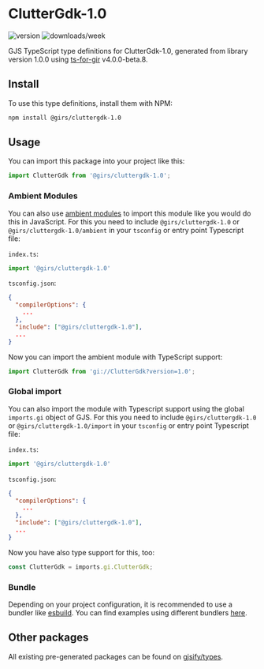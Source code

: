 
# ClutterGdk-1.0

![version](https://img.shields.io/npm/v/@girs/cluttergdk-1.0)
![downloads/week](https://img.shields.io/npm/dw/@girs/cluttergdk-1.0)


GJS TypeScript type definitions for ClutterGdk-1.0, generated from library version 1.0.0 using [ts-for-gir](https://github.com/gjsify/ts-for-gir) v4.0.0-beta.8.


## Install

To use this type definitions, install them with NPM:
```bash
npm install @girs/cluttergdk-1.0
```

## Usage

You can import this package into your project like this:
```ts
import ClutterGdk from '@girs/cluttergdk-1.0';
```

### Ambient Modules

You can also use [ambient modules](https://github.com/gjsify/ts-for-gir/tree/main/packages/cli#ambient-modules) to import this module like you would do this in JavaScript.
For this you need to include `@girs/cluttergdk-1.0` or `@girs/cluttergdk-1.0/ambient` in your `tsconfig` or entry point Typescript file:

`index.ts`:
```ts
import '@girs/cluttergdk-1.0'
```

`tsconfig.json`:
```json
{
  "compilerOptions": {
    ...
  },
  "include": ["@girs/cluttergdk-1.0"],
  ...
}
```

Now you can import the ambient module with TypeScript support: 

```ts
import ClutterGdk from 'gi://ClutterGdk?version=1.0';
```

### Global import

You can also import the module with Typescript support using the global `imports.gi` object of GJS.
For this you need to include `@girs/cluttergdk-1.0` or `@girs/cluttergdk-1.0/import` in your `tsconfig` or entry point Typescript file:

`index.ts`:
```ts
import '@girs/cluttergdk-1.0'
```

`tsconfig.json`:
```json
{
  "compilerOptions": {
    ...
  },
  "include": ["@girs/cluttergdk-1.0"],
  ...
}
```

Now you have also type support for this, too:

```ts
const ClutterGdk = imports.gi.ClutterGdk;
```

### Bundle

Depending on your project configuration, it is recommended to use a bundler like [esbuild](https://esbuild.github.io/). You can find examples using different bundlers [here](https://github.com/gjsify/ts-for-gir/tree/main/examples).

## Other packages

All existing pre-generated packages can be found on [gjsify/types](https://github.com/gjsify/types).

